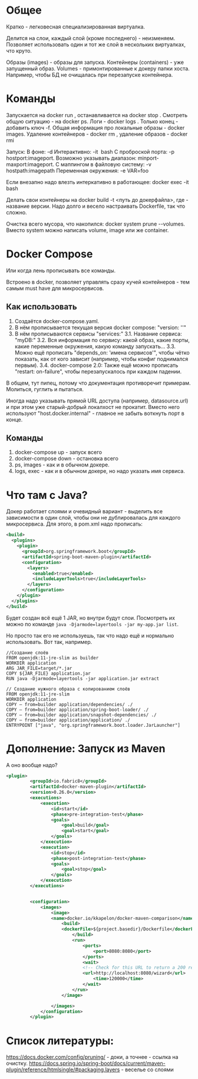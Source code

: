 # Общее
Кратко - легковесная специализированная виртуалка.

Делится на слои, каждый слой (кроме последнего) - неизменяем.
Позволяет использовать один и тот же слой в нескольких виртуалках, что круто.

Образы (images) - образы для запуска.
Контейнеры (containers) - уже запущенный образ.
Volumes - примонтированные к докеру папки хоста. Например, чтобы БД не очищалась при перезапуске контейнера. 

# Команды
Запускается на docker run <image>, останавливается на docker stop <conta>. Смотреть общую ситуацию - на docker ps.
Логи - docker logs <conta>. Только конец - добавить ключ -f.
Общая информация про локальные образы - docker images. 
Удаление контейнеров - docker rm <conta>, удаление образов - docker rmi <image>

Запуск:
В фоне: -d
Интерактивно: -it <image> bash
С проброской порта: -p hostport:imageport. Возможно указывать диапазон: minport-maxport:imageport.
С маппингом в файловую систему: -v hostpath:imagepath
Переменная окружения: -e VAR=foo

Если внезапно надо влезть интеркативно в работающее: docker exec -it <conta> bash

Делать свои контейнеры на docker build -t <tag> <путь до докерфайла>, где <tag> - название версии. 
Надо долго и весело настраивать Dockerfile, так что сложно.

Очистка всего мусора, что накопился: docker system prune --volumes. Вместо system можно написать volume, image или же container.

# Docker Compose
Или когда лень прописывать все команды.

Встроено в docker, позволяет управлять сразу кучей контейнеров - тем самым must have для микросервисов.

## Как использовать
1. Создаётся docker-compose.yaml.
2. В нём прописывается текущая версия docker compose: "version: ''"
3. В нём прописываются сервисы "services:"
	3.1. Название сервиса: "myDB:"
		3.2. Вся информация по сервису: какой образ, какие порты, какие переменные окружения, какую команду запускать...
		3.3. Можно ещё прописать "depends_on: 'имена сервисов'", чтобы чётко показать, как от кого зависит (например, чтобы конфиг поднимался первым).
		3.4. docker-compose 2.0: Также ещё можно прописать "restart: on-failure", чтобы перезапускалось при каждом падении.
		
В общем, тут пипец, потому что документация противоречит примерам. Молиться, гуглить и пытаться. 		

Иногда надо указывать прямой URL доступа (например, datasource.url) и при этом уже старый-добрый локалхост не прокатит. Вместо него используют "host.docker.internal" - главное не забыть воткнуть порт в конце.

## Команды
1. docker-compose up - запуск всего 
2. docker-compose down - остановка всего
3. ps, images - как и в обычном докере.
4. logs, exec - как и в обычном докере, но надо указать имя сервиса.

# Что там с Java?
Докер работает слоями и очевидный вариант - выделить все зависимости в один слой, чтобы они не дублировалась для каждого микросервиса.
Для этого, в pom.xml надо прописать:
```xml
<build>
  <plugins>
    <plugin>
      <groupId>org.springframework.boot</groupId>
      <artifactId>spring-boot-maven-plugin</artifactId>
      <configuration>
        <layers>
          <enabled>true</enabled>
          <includeLayerTools>true</includeLayerTools>
        </layers>
      </configuration>
    </plugin>
  </plugins>
</build>
``` 
Будет создан всё ещё 1 JAR, но внутри будут слои. Посмотреть их можно по команде ```java -Djarmode=layertools -jar my-app.jar list```.

Но просто так его не используешь, так что надо ещё и нормально использовать. Вот так, например.
```
//Создание слоёв
FROM openjdk:11-jre-slim as builder
WORKDIR application
ARG JAR_FILE=target/*.jar
COPY ${JAR_FILE} application.jar
RUN java -Djarmode=layertools -jar application.jar extract

// Создание нужного образа с копированием слоёв
FROM openjdk:11-jre-slim
WORKDIR application
COPY – from=builder application/dependencies/ ./
COPY – from=builder application/spring-boot-loader/ ./
COPY – from=builder application/snapshot-dependencies/ ./
COPY – from=builder application/application/ ./
ENTRYPOINT ["java", "org.springframework.boot.loader.JarLauncher"]
```


# Дополнение: Запуск из Maven
А оно вообще надо?
```xml
<plugin>
         <groupId>io.fabric8</groupId>
         <artifactId>docker-maven-plugin</artifactId>
         <version>0.26.0</version>
         <executions>
             <execution>
                 <id>start</id>
                 <phase>pre-integration-test</phase>
                 <goals>
                     <goal>build</goal>
                     <goal>start</goal>
                 </goals>
             </execution>
             <execution>
                 <id>stop</id>
                 <phase>post-integration-test</phase>
                 <goals>
                     <goal>stop</goal>
                 </goals>
             </execution>
         </executions>


         <configuration>
             <images>
                 <image>
                 <name>docker.io/kkapelon/docker-maven-comparison</name>
                     <build>
                     <dockerFile>${project.basedir}/Dockerfile</dockerFile >
                         </build>
                         <run>
                             <ports>
                                 <port>8080:8080</port>
                             </ports>
                             <wait>
                             <!-- Check for this URL to return a 200 return code .... -->
                             <url>http://localhost:8080/wizard</url>
                                 <time>120000</time>
                             </wait>     
                         </run>
                     </image>

                 </images>
             </configuration>
         </plugin>
```

# Список литературы:
https://docs.docker.com/config/pruning/ - доки, а точнее - ссылка на очистку.
https://docs.spring.io/spring-boot/docs/current/maven-plugin/reference/htmlsingle/#packaging.layers - веселье со слоями
